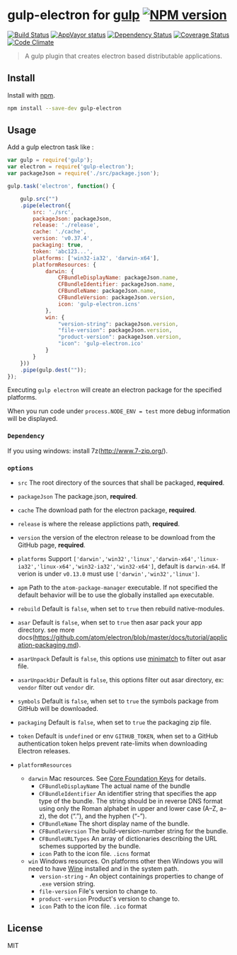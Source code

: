 gulp-electron for [gulp](https://github.com/wearefractal/gulp) [![NPM version](https://badge.fury.io/js/gulp-electron.png)](http://badge.fury.io/js/gulp-electron)
=======

[![Build Status](https://travis-ci.org/mainyaa/gulp-electron.svg?branch=master)](https://travis-ci.org/mainyaa/gulp-electron) [![AppVayor status](https://ci.appveyor.com/api/projects/status/32r7s2skrgm9ubva/branch/master?svg=true)](https://ci.appveyor.com/project/mainyaa/gulp-electron) [![Dependency Status](https://david-dm.org/mainyaa/gulp-electron.svg)](https://david-dm.org/mainyaa/gulp-electron) [![Coverage Status](https://coveralls.io/repos/mainyaa/gulp-electron/badge.svg)](https://coveralls.io/r/mainyaa/gulp-electron) [![Code Climate](https://codeclimate.com/github/mainyaa/gulp-electron/badges/gpa.svg)](https://codeclimate.com/github/mainyaa/gulp-electron)

> A gulp plugin that creates electron based distributable applications.

Install
-----

Install with [npm](https://npmjs.org/package/gulp-electron).

```sh
npm install --save-dev gulp-electron
```

Usage
-----


Add a gulp electron task like :

```js
var gulp = require('gulp');
var electron = require('gulp-electron');
var packageJson = require('./src/package.json');

gulp.task('electron', function() {

    gulp.src("")
    .pipe(electron({
        src: './src',
        packageJson: packageJson,
        release: './release',
        cache: './cache',
        version: 'v0.37.4',
        packaging: true,
        token: 'abc123...',
        platforms: ['win32-ia32', 'darwin-x64'],
        platformResources: {
            darwin: {
                CFBundleDisplayName: packageJson.name,
                CFBundleIdentifier: packageJson.name,
                CFBundleName: packageJson.name,
                CFBundleVersion: packageJson.version,
                icon: 'gulp-electron.icns'
            },
            win: {
                "version-string": packageJson.version,
                "file-version": packageJson.version,
                "product-version": packageJson.version,
                "icon": 'gulp-electron.ico'
            }
        }
    }))
    .pipe(gulp.dest(""));
});
```

Executing `gulp electron` will create an electron package for the specified platforms.

When you run code under `process.NODE_ENV = test` more debug information will be displayed.

### `Dependency`

If you using windows: install 7z(http://www.7-zip.org/).

### `options`

* `src` The root directory of the sources that shall be packaged, **required**.
* `packageJson` The package.json, **required**.
* `cache` The download path for the electron package, **required**.
* `release` is where the release applictions path, **required**.
* `version` the version of the electron release to be download from the GitHub page, **required**.
* `platforms` Support `['darwin','win32','linux','darwin-x64','linux-ia32','linux-x64','win32-ia32','win32-x64']`, default is `darwin-x64`. If verion is under `v0.13.0` must use `['darwin','win32','linux']`.
* `apm` Path to the `atom-package-manager` executable. If not specified the default behavior will be to use the globally installed `apm` executable.
* `rebuild` Default is `false`, when set to `true` then rebuild native-modules.
* `asar` Default is `false`, when set to `true` then asar pack your app directory. see more docs(https://github.com/atom/electron/blob/master/docs/tutorial/application-packaging.md).
* `asarUnpack` Default is `false`, this options use [minimatch](https://github.com/isaacs/minimatch) to filter out asar file.
* `asarUnpackDir` Default is `false`, this options filter out asar directory, ex: `vendor` filter out `vendor` dir.
* `symbols` Default is `false`, when set to `true` the symbols package from GitHub will be downloaded.
* `packaging` Default is `false`, when set to `true` the packaging zip file.
* `token` Default is `undefined` or env `GITHUB_TOKEN`, when set to a GitHub authentication token helps prevent rate-limits when downloading Electron releases.

* `platformResources`
  * `darwin` Mac resources. See [Core Foundation Keys](https://developer.apple.com/library/ios/documentation/General/Reference/InfoPlistKeyReference/Articles/CoreFoundationKeys.html) for details.
    * `CFBundleDisplayName` The actual name of the bundle
    * `CFBundleIdentifier` An identifier string that specifies the app type of the bundle. The string should be in reverse DNS format using only the Roman alphabet in upper and lower case (A–Z, a–z), the dot (“.”), and the hyphen (“-”).
    * `CFBundleName` The short display name of the bundle.
    * `CFBundleVersion` The build-version-number string for the bundle.
    * `CFBundleURLTypes` An array of dictionaries describing the URL schemes supported by the bundle.
    * `icon` Path to the icon file. `.icns` format
  * `win` Windows resources. On platforms other then Windows you will need to have [Wine](http://winehq.org) installed and in the system path.
    * `version-string` - An object containings properties to change of `.exe`
      version string.
    * `file-version` File's version to change to.
    * `product-version` Product's version to change to.
    * `icon` Path to the icon file. `.ico` format


License
-----

MIT
